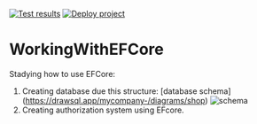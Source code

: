 [![Test results](https://github.com/Hristy-A/WorkingWithEFCore/actions/workflows/test-project.yml/badge.svg?branch=main)](https://github.com/Hristy-A/WorkingWithEFCore/actions/workflows/test-project.yml) [![Deploy project](https://github.com/Hristy-A/WorkingWithEFCore/actions/workflows/build-project.yml/badge.svg)](https://github.com/Hristy-A/WorkingWithEFCore/actions/workflows/build-project.yml)

# WorkingWithEFCore
Stadying how to use EFCore:

1. Creating database due this structure:
[database schema]
(https://drawsql.app/mycompany-/diagrams/shop)
![schema](https://i.ibb.co/0yNKWcR/schema.png)
2. Creating authorization system using EFcore.

